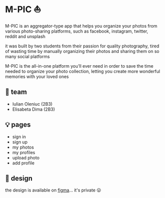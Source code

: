 # M-PIC ⛵

M-PIC is an aggregator-type app that helps you organize your photos from various photo-sharing platforms, such as facebook, instagram, twitter, reddit and unsplash

it was built by two students from their passion for quality photography, tired of wasting time by manually organizing their photos and sharing them on so many social platforms

M-PIC is the all-in-one platform you’ll ever need in order to save the time needed to organize your photo collection, letting you create more wonderful memories with your loved ones

## 🚀 team

- Iulian Oleniuc (2B3)
- Elisabeta Dima (2B3)

## 💡 pages

- sign in
- sign up
- my photos
- my profiles
- upload photo
- add profile

## 🎨 design

the design is available on [figma](https://www.figma.com/file/FPE0X6J8mfUDaEQ6Sg8xH9/web)… it's private 😛
